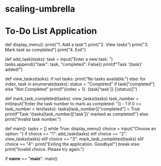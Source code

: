# scaling-umbrella

# To-Do List Application

def display_menu():
    print("1. Add a task")
    print("2. View tasks")
    print("3. Mark task as completed")
    print("4. Exit")

def add_task(tasks):
    task = input("Enter a new task: ")
    tasks.append({"task": task, "completed": False})
    print(f"Task '{task}' added!")

def view_tasks(tasks):
    if not tasks:
        print("No tasks available.")
    else:
        for index, task in enumerate(tasks):
            status = "Completed" if task["completed"] else "Not Completed"
            print(f"{index + 1}. {task['task']} [{status}]")

def mark_task_completed(tasks):
    view_tasks(tasks)
    task_number = int(input("Enter the task number to mark as completed: ")) - 1
    if 0 <= task_number < len(tasks):
        tasks[task_number]["completed"] = True
        print(f"Task '{tasks[task_number]['task']}' marked as completed!")
    else:
        print("Invalid task number.")

def main():
    tasks = []
    while True:
        display_menu()
        choice = input("Choose an option: ")
        if choice == "1":
            add_task(tasks)
        elif choice == "2":
            view_tasks(tasks)
        elif choice == "3":
            mark_task_completed(tasks)
        elif choice == "4":
            print("Exiting the application. Goodbye!")
            break
        else:
            print("Invalid choice. Please try again.")

if __name__ == "__main__":
    main()
